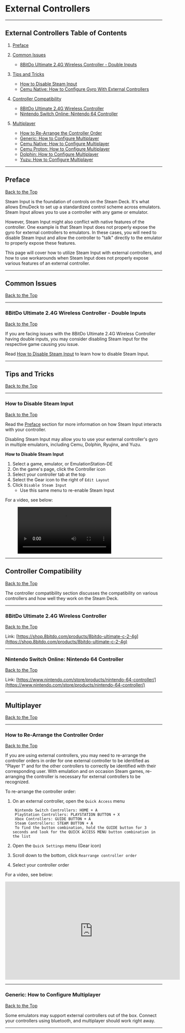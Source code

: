 # External Controllers

***

## External Controllers Table of Contents

1. [Preface](#preface)

2. [Common Issues](#common-issues)
    - [8BitDo Ultimate 2.4G Wireless Controller - Double Inputs](#8bitdo-ultimate-24g-wireless-controller---double-inputs)

3. [Tips and Tricks](#tips-and-tricks)
    - [How to Disable Steam Input](#how-to-disable-steam-input)
    - [Cemu Native: How to Configure Gyro With External Controllers](../../emulators/steamos/cemu/cemu-native.md#how-to-configure-gyro-with-external-controllers)

4. [Controller Compatibility](#controller-compatibility)
    - [8BitDo Ultimate 2.4G Wireless Controller](#8bitdo-ultimate-24g-wireless-controller)
    - [Nintendo Switch Online: Nintendo 64 Controller](#nintendo-switch-online-nintendo-64-controller)

5. [Multiplayer](#multiplayer)
    - [How to Re-Arrange the Controller Order](#how-to-re-arrange-the-controller-order)
    - [Generic: How to Configure Multiplayer](generic-how-to-configure-multiplayer)
    - [Cemu Native: How to Configure Multiplayer](../../emulators/steamos/cemu/cemu-native.md#how-to-configure-multiplayer)
    - [Cemu Proton: How to Configure Multiplayer](../../emulators/steamos/cemu/cemu-proton.md#how-to-configure-multiplayer)
    - [Dolphin: How to Configure Multiplayer](../../emulators/steamos/dolphin.md#how-to-configure-multiplayer)
    - [Yuzu: How to Configure Multiplayer](../../emulators/steamos/yuzu.md#how-to-configure-multiplayer)


***

## Preface
[Back to the Top](#external-controllers-table-of-contents)

Steam Input is the foundation of controls on the Steam Deck. It's what allows EmuDeck to set up a standardized control scheme across emulators. Steam Input allows you to use a controller with any game or emulator. 

However, Steam Input might also conflict with native features of the controller. One example is that Steam Input does not properly expose the gyro for external controllers to emulators. In these cases, you will need to disable Steam Input and allow the controller to "talk" directly to the emulator to properly expose these features. 

This page will cover how to utilize Steam Input with external controllers, and how to use workarounds when Steam Input does not properly expose various features of an external controller. 

***

## Common Issues
[Back to the Top](#external-controllers-table-of-contents)

***

### 8BitDo Ultimate 2.4G Wireless Controller - Double Inputs
[Back to the Top](#external-controllers-table-of-contents)

If you are facing issues with the 8BitDo Ultimate 2.4G Wireless Controller having double inputs, you may consider disabling Steam Input for the respective game causing you issue. 

Read [How to Disable Steam Input](#how-to-disable-steam-input) to learn how to disable Steam Input.

***

## Tips and Tricks
[Back to the Top](#external-controllers-table-of-contents)

***

### How to Disable Steam Input
[Back to the Top](#external-controllers-table-of-contents)

Read the [Preface](#preface) section for more information on how Steam Input interacts with your controller.

Disabling Steam Input may allow you to use your external controller's gyro in multiple emulators, including Cemu, Dolphin, Ryujinx, and Yuzu. 

**How to Disable Steam Input**

1. Select a game, emulator, or EmulationStation-DE
2. On the game's page, click the Controller icon
3. Select your controller tab at the top
4. Select the Gear icon to the right of `Edit Layout`
5. Click `Disable Steam Input`
    * Use this same menu to re-enable Steam Input

For a video, see below:

<figure class="video_container">
  <video controls="true" allowfullscreen="true">
    <source src="/videos/how-to-disable-steam-input.mp4" type="video/mp4">
  </video>
</figure>

***

## Controller Compatibility
[Back to the Top](#external-controllers-table-of-contents)

The controller compatibility section discusses the compatibility on various controllers and how well they work on the Steam Deck. 

***

### 8BitDo Ultimate 2.4G Wireless Controller
[Back to the Top](#external-controllers-table-of-contents)

Link: [https://shop.8bitdo.com/products/8bitdo-ultimate-c-2-4g](https://shop.8bitdo.com/products/8bitdo-ultimate-c-2-4g)

***

### Nintendo Switch Online: Nintendo 64 Controller
[Back to the Top](#external-controllers-table-of-contents)

Link: [https://www.nintendo.com/store/products/nintendo-64-controller/](https://www.nintendo.com/store/products/nintendo-64-controller/)

***

## Multiplayer
[Back to the Top](#external-controllers-table-of-contents)

***

### How to Re-Arrange the Controller Order
[Back to the Top](#external-controllers-table-of-contents)

If you are using external controllers, you may need to re-arrange the controller orders in order for one external controller to be identified as "Player 1" and for the other controllers to correctly be identified with their corresponding user. With emulation and on occasion Steam games, re-arranging the controller is necessary for external controllers to be recognized. 

To re-arrange the controller order:

1. On an external controller, open the `Quick Access` menu

        Nintendo Switch Controllers: HOME + A
        PlayStation Controllers: PLAYSTATION BUTTON + X
        Xbox Controllers: GUIDE BUTTON + A
        Steam Controllers: STEAM BUTTON + A
        To find the button combination, hold the GUIDE button for 3 seconds and look for the QUICK ACCESS MENU button combination in the list

2. Open the `Quick Settings` menu (Gear icon)
3. Scroll down to the bottom, click `Rearrange controller order`
4. Select your controller order

For a video, see below:

<iframe width="560" height="315" src="https://www.youtube.com/embed/7abY3xhAyJI" title="YouTube video player" frameborder="0" allow="accelerometer; autoplay; clipboard-write; encrypted-media; gyroscope; picture-in-picture; web-share" allowfullscreen></iframe>

***

### Generic: How to Configure Multiplayer
[Back to the Top](#external-controllers-table-of-contents)

Some emulators may support external controllers out of the box. Connect your controllers using bluetooth, and multiplayer should work right away.

***
